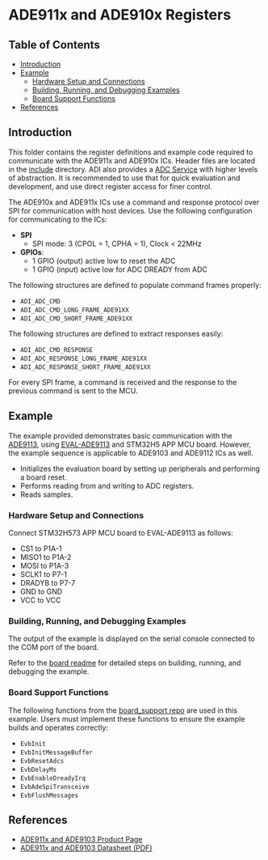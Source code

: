 ﻿# ADE911x and ADE910x Registers

## Table of Contents

- [Introduction](#introduction)
- [Example](#example)
  - [Hardware Setup and Connections](#hardware-setup-and-connections)
  - [Building, Running, and Debugging Examples](#building-running-and-debugging-examples)
  - [Board Support Functions](#board-support-functions)
- [References](#references)


## Introduction

This folder contains the register definitions and example code required to communicate with the ADE911x and ADE910x ICs. Header files are located in the [include](include) directory. ADI also provides a [ADC Service](https://github.com/analogdevicesinc/energy-adc-service) with higher levels of abstraction. It is recommended to use that for quick evaluation and development, and use direct register access for finer control.

The ADE910x and ADE911x ICs use a command and response protocol over SPI for communication with host devices. Use the following configuration for communicating to the ICs:

- **SPI**
  - SPI mode: 3 (CPOL = 1, CPHA = 1), Clock < 22MHz
- **GPIOs**:
  - 1 GPIO (output) active low to reset the ADC
  - 1 GPIO (input) active low for ADC DREADY from ADC

The following structures are defined to populate command frames properly:

- `ADI_ADC_CMD`
- `ADI_ADC_CMD_LONG_FRAME_ADE91XX`
- `ADI_ADC_CMD_SHORT_FRAME_ADE91XX`

The following structures are defined to extract responses easily:

- `ADI_ADC_CMD_RESPONSE`
- `ADI_ADC_RESPONSE_LONG_FRAME_ADE91XX`
- `ADI_ADC_RESPONSE_SHORT_FRAME_ADE91XX`

For every SPI frame, a command is received and the response to the previous command is sent to the MCU.

## Example

The example provided demonstrates basic communication with the [ADE9113](https://www.analog.com/en/products/ade9113.html), using [EVAL-ADE9113](https://www.analog.com/en/resources/evaluation-hardware-and-software/evaluation-boards-kits/eval-ade9113.html) and STM32H5 APP MCU board. However, the example sequence is applicable to ADE9103 and ADE9112 ICs as well.

- Initializes the evaluation board by setting up peripherals and performing a board reset.
- Performs reading from and writing to ADC registers.
- Reads samples.

### Hardware Setup and Connections

Connect STM32H573 APP MCU board to EVAL-ADE9113 as follows:
- CS1 to P1A-1
- MISO1 to P1A-2
- MOSI to P1A-3
- SCLK1 to P7-1
- DRADYB to P7-7
- GND to GND
- VCC to VCC


### Building, Running, and Debugging Examples

The output of the example is displayed on the serial console connected to the COM port of the board.

Refer to the [board readme](https://github.com/analogdevicesinc/energy-board-support/blob/main/stm/app_mcu_h5/readme.md) for detailed steps on building, running, and debugging the example.


### Board Support Functions

The following functions from the [board_support repo](https://github.com/analogdevicesinc/energy-board-support/tree/main/generic/include) are used in this example. Users must implement these functions to ensure the example builds and operates correctly:

- `EvbInit`
- `EvbInitMessageBuffer`
- `EvbResetAdcs`
- `EvbDelayMs`
- `EvbEnableDreadyIrq`
- `EvbAdeSpiTransceive`
- `EvbFlushMessages`


## References

- [ADE911x and ADE9103 Product Page](https://www.analog.com/en/products/ade9113.html)
- [ADE911x and ADE9103 Datasheet (PDF)](https://www.analog.com/media/en/technical-documentation/data-sheets/ade9103-ade9112-ade9113.pdf)